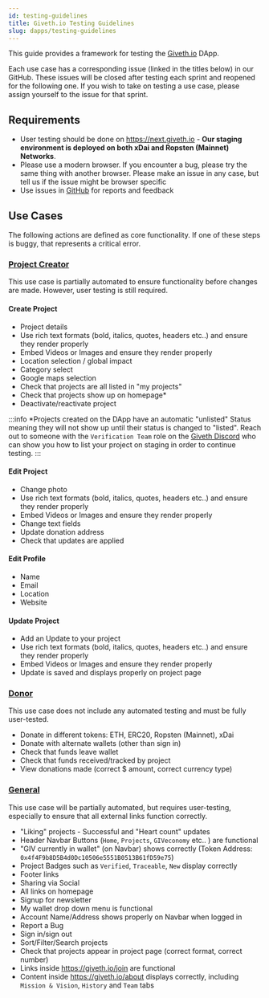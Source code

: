 ```yaml
---
id: testing-guidelines
title: Giveth.io Testing Guidelines
slug: dapps/testing-guidelines
---
```



This guide provides a framework for testing the [Giveth.io](https://giveth.io/) DApp.

Each use case has a corresponding issue (linked in the titles below) in our GitHub. These issues will be closed after testing each sprint and reopened for the following one. If you wish to take on testing a use case, please assign yourself to the issue for that sprint.

## Requirements
* User testing should be done on https://next.giveth.io - **Our staging environment is deployed on both xDai and Ropsten (Mainnet) Networks**.
* Please use a modern browser. If you encounter a bug, please try the same thing with another browser. Please make an issue in any case, but tell us if the issue might be browser specific
* Use issues in [GitHub](https://github.com/Giveth/giveth-next/issues) for reports and feedback

## Use Cases

The following actions are defined as core functionality. If one of these steps is buggy, that represents a critical error.

###  [Project Creator](https://github.com/Giveth/giveth-2/issues/798)

This use case is partially automated to ensure functionality before changes are made. However, user testing is still required.

#### Create Project
* Project details
* Use rich text formats (bold, italics, quotes, headers etc..) and ensure they render properly
* Embed Videos or Images and ensure they render properly
* Location selection / global impact
* Category select
* Google maps selection
* Check that projects are all listed in "my projects"
* Check that projects show up on homepage*
* Deactivate/reactivate project


:::info
*Projects created on the DApp have an automatic "unlisted" Status meaning they will not show up until their status is changed to "listed". Reach out to someone with the `Verification Team` role on the [Giveth Discord](https://discord.giveth.io) who can show you how to list your project on staging in order to continue testing.
:::

#### Edit Project
* Change photo
* Use rich text formats (bold, italics, quotes, headers etc..) and ensure they render properly
* Embed Videos or Images and ensure they render properly
* Change text fields
* Update donation address
* Check that updates are applied

#### Edit Profile
* Name
* Email
* Location
* Website

#### Update Project
* Add an Update to your project
* Use rich text formats (bold, italics, quotes, headers etc..) and ensure they render properly
* Embed Videos or Images and ensure they render properly
* Update is saved and displays properly on project page

### [Donor](https://github.com/Giveth/giveth-2/issues/799)

This use case does not include any automated testing and must be fully user-tested.

* Donate in different tokens: ETH, ERC20, Ropsten (Mainnet), xDai
* Donate with alternate wallets (other than sign in)
* Check that funds leave wallet
* Check that funds received/tracked by project
* View donations made (correct $ amount, correct currency type)

### [General](https://github.com/Giveth/giveth-2/issues/800)

This use case will be partially automated, but requires user-testing, especially to ensure that all external links function correctly.

* "Liking" projects - Successful and "Heart count" updates
* Header Navbar Buttons (`Home`, `Projects`, `GIVeconomy` etc.. ) are functional
* "GIV currently in wallet" (on Navbar) shows correctly (Token Address: `0x4f4F9b8D5B4d0Dc10506e5551B0513B61fD59e75`)
* Project Badges such as `Verified`, `Traceable`, `New` display correctly
* Footer links
* Sharing via Social
* All links on homepage
* Signup for newsletter
* My wallet drop down menu is functional
* Account Name/Address shows properly on Navbar when logged in
* Report a Bug
* Sign in/sign out
* Sort/Filter/Search projects
* Check that projects appear in project page (correct format, correct number)
* Links inside https://giveth.io/join are functional
* Content inside https://giveth.io/about displays correctly, including `Mission & Vision`, `History` and `Team` tabs
